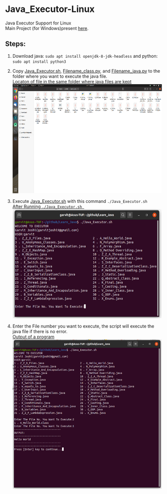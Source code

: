 # Java_Executor-Linux
Java Executor Support for Linux<br>
Main Project (for Windows)present [here](https://github.com/garvit-joshi/Java_Executor-Windows).

## Steps:
1. Download java: ```sudo apt install openjdk-8-jdk-headless``` and python: ```sudo apt install python3```
2. Copy [Java_Executor.sh](Java_Executor.sh), [Filename_class.py](Filename_class.py), and [Filename_java.py](Filename_java.py) to the folder where you want to execute the java file. <br> [Locaton of file in the same folder where java files are kept](Screenshots/1.Files.png) <img src =Screenshots/1.Files.png width="650" height="350" alt="Location of file"> <br>

3. Execute [Java_Executor.sh](Java_Executor.sh) with this command ```./Java_Executor.sh ``` <br> [After Running ```./Java_Executor.sh ```](Screenshots/2.RunScript.png) <img src =Screenshots/2.RunScript.png width="650" height="350" alt="Location of file"> <br>

4. Enter the File number you want to execute, the script will execute the java file if there is no error. <br> [Output of a program](Screenshots/3.Output.png) <br> <img src =Screenshots/3.Output.png width="650" height="480" alt="Outpur of a program"> <br>